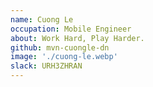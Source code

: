 ```yaml
---
name: Cuong Le
occupation: Mobile Engineer
about: Work Hard, Play Harder.
github: mvn-cuongle-dn
image: './cuong-le.webp'
slack: URH3ZHRAN
---
```

